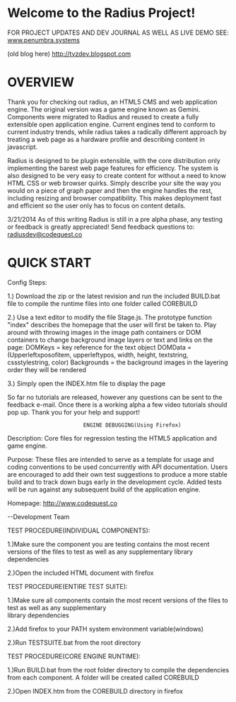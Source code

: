 Welcome to the Radius Project!
==============================	

FOR PROJECT UPDATES AND DEV JOURNAL AS WELL AS LIVE DEMO SEE:
www.penumbra.systems

(old blog here)
http://tvzdev.blogspot.com

OVERVIEW
=========

Thank you for checking out radius, an HTML5 CMS and web application engine.  The original version was a game engine known as Gemini.  Components were migrated to Radius and reused to create a fully extensible open application engine.  Current engines tend to conform to current industry trends, while radius takes a radically different approach by treating a web page as a hardware profile and describing content in javascript.

Radius is designed to be plugin extensible, with the core distribution only implementing the barest web page features for efficiency.  The system is also designed to be very easy to create content for without a need to know HTML CSS or web browser quirks.  Simply describe your site the way you would on a piece of graph paper and then the engine handles the rest, including resizing and browser compatibility. This makes deployment fast and efficient so the user only has to focus on content details.

3/21/2014
As of this writing Radius is still in a pre alpha phase, any testing or feedback is greatly appreciated!  Send feedback questions to: radiusdev@codequest.co 

QUICK START
==============
Config Steps:

1.) Download the zip or the latest revision and run the included BUILD.bat file to compile the runtime files into one folder called COREBUILD

2.) Use a text editor to modify the file Stage.js.  The prototype function "index" describes the homepage that the user will first be taken to.  Play around with throwing images in the image path containers or DOM containers to change background image layers or text and links on the page:
DOMKeys = key reference for the text object
DOMData = (Upperleftxposofitem, upperleftypos, width, height, textstring, cssstylestring, color)
Backgrounds = the background images in the layering order they will be rendered

3.) Simply open the INDEX.htm file to display the page

So far no tutorials are released, however any questions can be sent to the feedback e-mail.  Once there is a working alpha a few video tutorials should pop up.  Thank you for your help and support!




							ENGINE DEBUGGING(Using Firefox)

Description:
Core files for regression testing the HTML5 application and game engine. 

Purpose:
These files are intended to serve as a template for usage and coding conventions to be used concurrently with API documentation.  Users are encouraged to add their
own test suggestions to produce a more stable build and to track down bugs early in the development cycle.  Added tests will be run against any subsequent build
of the application engine.

Homepage: http://www.codequest.co

--Development Team




TEST PROCEDURE(INDIVIDUAL COMPONENTS):

1.)Make sure the component you are testing contains the most recent versions of the files to test as well as any supplementary
library dependencies

2.)Open the included HTML document with firefox

TEST PROCEDURE(ENTIRE TEST SUITE):

1.)Make sure all components contain the most recent versions of the files to test as well as any supplementary  
library dependencies

2.)Add firefox to your PATH system environment variable(windows)

2.)Run TESTSUITE.bat from the root directory

TEST PROCEDURE(CORE ENGINE RUNTIME):

1.)Run BUILD.bat from the root folder directory to compile the dependencies from each component.  A folder will be created
   called COREBUILD

2.)Open INDEX.htm from the COREBUILD directory in firefox
